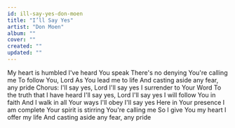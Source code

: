 ```yaml
---
id: ill-say-yes-don-moen
title: "I’ll Say Yes"
artist: "Don Moen"
album: ""
cover: ""
created: ""
updated: ""
---
```


My heart is humbled
I've heard You speak
There's no denying
You're calling me
To follow You, Lord
As You lead me to life
And casting aside any fear, any pride
Chorus:
I'll say yes, Lord
I'll say yes
I surrender to Your Word
To the truth that I have heard
I'll say yes, Lord
I'll say yes
I will follow You in faith
And I walk in all Your ways
I'll obey
I'll say yes
Here in Your presence
I am complete
Your spirit is stirring
You're calling me
So I give You my heart
I offer my life
And casting aside any fear, any pride